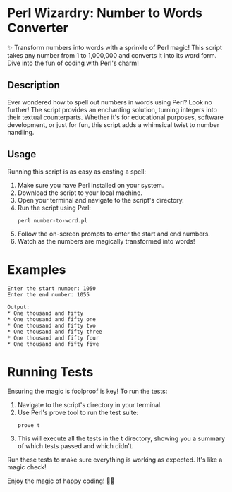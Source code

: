 # Perl Wizardry: Number to Words Converter

✨ Transform numbers into words with a sprinkle of Perl magic! This script takes any number from 1 to 1,000,000 and converts it into its word form. Dive into the fun of coding with Perl's charm!

## Description

Ever wondered how to spell out numbers in words using Perl? Look no further! The script provides an enchanting solution, turning integers into their textual counterparts. Whether it's for educational purposes, software development, or just for fun, this script adds a whimsical twist to number handling.

## Usage

Running this script is as easy as casting a spell:

1. Make sure you have Perl installed on your system.
2. Download the script to your local machine.
3. Open your terminal and navigate to the script's directory.
4. Run the script using Perl:
   ```
   perl number-to-word.pl
   ```
5. Follow the on-screen prompts to enter the start and end numbers.
6. Watch as the numbers are magically transformed into words!

# Examples

```
Enter the start number: 1050
Enter the end number: 1055

Output:
* One thousand and fifty
* One thousand and fifty one
* One thousand and fifty two
* One thousand and fifty three
* One thousand and fifty four
* One thousand and fifty five
```

# Running Tests

Ensuring the magic is foolproof is key! To run the tests:

1. Navigate to the script's directory in your terminal.
2. Use Perl's prove tool to run the test suite:
   ```
   prove t
   ```
3. This will execute all the tests in the t directory, showing you a summary of which tests passed and which didn't.

Run these tests to make sure everything is working as expected. It's like a magic check!

Enjoy the magic of happy coding! 🎩🐪
